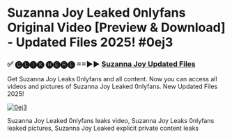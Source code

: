 # Suzanna Joy Leaked 0nlyfans Original Video [Preview & Download] - Updated Files 2025! #0ej3

<h3>✅ 🅒🅛🅘🅚 🅗🅔🅡🅔 ==►► <a href="https://mediafile.pages.dev?q=Suzanna+Joy&ref=B5R" rel="nofollow">Suzanna Joy Updated Files</a></h3>

Get Suzanna Joy Leaks 0nlyfans and all content. Now you can access all videos and pictures of Suzanna Joy Leaked 0nlyfans. New Updated Files 2025!

[![0ej3](https://github.com/user-attachments/assets/f5210949-1d50-4880-9bd9-f37c6975c838)](https://mediafile.pages.dev?q=Suzanna+Joy&ref=B5R)

Suzanna Joy Leaked 0nlyfans leaks video, Suzanna Joy Leaks 0nlyfans leaked pictures, Suzanna Joy Leaked explicit private content leaks